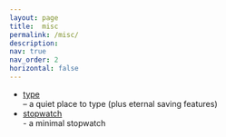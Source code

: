 ```yaml
---
layout: page
title:  misc
permalink: /misc/
description:
nav: true
nav_order: 2
horizontal: false
---
```


<ul>
  <li><a href="https://type.hamzatahboub.com">type</a></li> – a quiet place to type (plus eternal saving features)
  <li><a href="https://stopwatch.hamzatahboub.com">stopwatch</a></li> - a minimal stopwatch
</ul>
